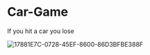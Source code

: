 # Car-Game

If you hit a car you lose

![17881E7C-0728-45EF-8600-86D3BFBE388F](https://user-images.githubusercontent.com/94847995/191754270-03dd87b0-b392-40f3-b501-e7cd2187ceba.gif)
